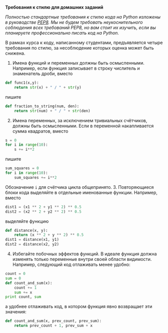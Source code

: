 **Требования к стилю для домашних заданий**

*Полностью стандартные требования к стилю кода на Python изложены в руководстве [PEP8](https://www.python.org/dev/peps/pep-0008/). Мы не будем требовать неукоснительного соблюдения всех требований PEP8, но вам стоит их изучить, если вы планируете профессионально писать код на Python.*

В рамках курса к коду, написанному студентами, предъявляется четыре требования по стилю, за несоблюдение которых оценка может быть снижена.
1. Имена функций и переменных должны быть осмысленными. Например, если функция записывает в строку числитель и знаменатель дроби, вместо
```python
def func1(x,y):
    return str(x) + " / " + str(y)
```
пишите
```python
def fraction_to_string(num, den):
    return str(num) + " / " + str(den)
```
2. Имена переменных, за исключением тривиальных счётчиков, должны быть осмысленными. Если в переменной накапливается сумма квадратов, вместо
```python
s = 0
for i in range(10):
    s += i**2
```
пишите
```python
sum_squares = 0
for i in range(10):
    sum_squares += i**2
```
Обозначение `i` для счётчика цикла общепринято.
3. Повторяющиеся блоки кода выделяйте в отдельные именованные функции. Например, вместо
```python
dist1 = (x1 ** 2 + y1 ** 2) ** 0.5
dist2 = (x2 ** 2 + y2 ** 2) ** 0.5
```
выделяйте функцию
```python
def distance(x, y):
    return (x ** 2 + y ** 2) ** 0.5
dist1 = distance(x1, y1)
dist2 = distance(x2, y2)
```
4. Избегайте побочных эффектов функций. В идеале функция должна изменять только переменные внутри своей области видимости. Например, следующий код отлаживать менее удобно:
```python
count = 0
sum = 0
def count_and_sum(x):
    count += 1
    sum += x
print count, sum
```
а удобнее отлаживать код, в котором функция явно возвращает эти значения:
```python
def count_and_sum(x, prev_count, prev_sum):
    return prev_count + 1, prev_sum + x
```

